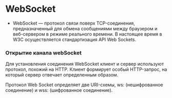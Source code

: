 # WebSocket

- WebSocket — протокол связи поверх TCP-соединения, предназначенный для обмена сообщениями между браузером и веб-сервером в режиме реального времени.
В настоящее время в W3C осуществляется стандартизация API Web Sockets.

### Открытие канала webSocket
Для установления соединения WebSocket клиент и сервер используют протокол, похожий на HTTP. Клиент формирует особый HTTP-запрос,
на который сервер отвечает определенным образом.

Протокол Web Socket определяет две URI-схемы, ws: (нешифрованное соединение) и wss: (шифрованное соединение).
